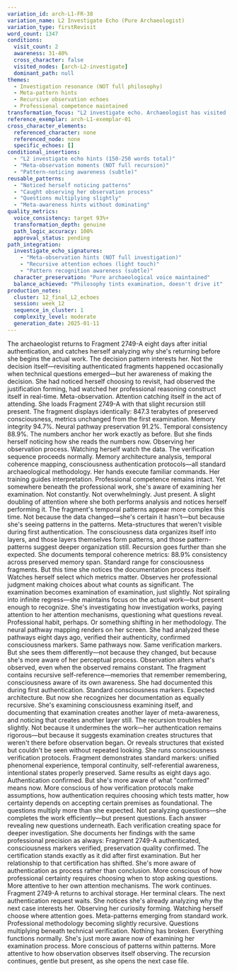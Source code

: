 ```yaml
---
variation_id: arch-L1-FR-38
variation_name: L2 Investigate Echo (Pure Archaeologist)
variation_type: firstRevisit
word_count: 1347
conditions:
  visit_count: 2
  awareness: 31-40%
  cross_character: false
  visited_nodes: [arch-L2-investigate]
  dominant_path: null
themes:
  - Investigation resonance (NOT full philosophy)
  - Meta-pattern hints
  - Recursive observation echoes
  - Professional competence maintained
transformation_focus: "L2 investigate echo. Archaeologist has visited 'The Temporal Anomaly' L2 node where she investigated recursive observation patterns. This variation hints at that investigation—she notices meta-patterns more, catches herself observing her observation process—but doesn't fully develop investigate philosophy. Thematic resonance, not philosophical dominance."
reference_exemplar: arch-L1-exemplar-01
cross_character_elements:
  referenced_character: none
  referenced_node: none
  specific_echoes: []
conditional_insertions:
  - "L2 investigate echo hints (150-250 words total)"
  - "Meta-observation moments (NOT full recursion)"
  - "Pattern-noticing awareness (subtle)"
reusable_patterns:
  - "Noticed herself noticing patterns"
  - "Caught observing her observation process"
  - "Questions multiplying slightly"
  - "Meta-awareness hints without dominating"
quality_metrics:
  voice_consistency: target 93%+
  transformation_depth: genuine
  path_logic_accuracy: 100%
  approval_status: pending
path_integration:
  investigate_echo_signatures:
    - "Meta-observation hints (NOT full investigation)"
    - "Recursive attention echoes (light touch)"
    - "Pattern recognition awareness (subtle)"
  character_preservation: "Pure archaeological voice maintained"
  balance_achieved: "Philosophy tints examination, doesn't drive it"
production_notes:
  cluster: 12_final_L2_echoes
  session: week_12
  sequence_in_cluster: 1
  complexity_level: moderate
  generation_date: 2025-01-11
---
```

The archaeologist returns to Fragment 2749-A eight days after initial authentication, and catches herself analyzing why she's returning before she begins the actual work.
The decision pattern interests her. Not the decision itself—revisiting authenticated fragments happened occasionally when technical questions emerged—but her awareness of making the decision. She had noticed herself choosing to revisit, had observed the justification forming, had watched her professional reasoning construct itself in real-time.
Meta-observation. Attention catching itself in the act of attending.
She loads Fragment 2749-A with that slight recursion still present. The fragment displays identically: 847.3 terabytes of preserved consciousness, metrics unchanged from the first examination. Memory integrity 94.7%. Neural pathway preservation 91.2%. Temporal consistency 88.9%. The numbers anchor her work exactly as before.
But she finds herself noticing how she reads the numbers now. Observing her observation process. Watching herself watch the data.
The verification sequence proceeds normally. Memory architecture analysis, temporal coherence mapping, consciousness authentication protocols—all standard archaeological methodology. Her hands execute familiar commands. Her training guides interpretation. Professional competence remains intact.
Yet somewhere beneath the professional work, she's aware of examining her examination. Not constantly. Not overwhelmingly. Just present. A slight doubling of attention where she both performs analysis and notices herself performing it.
The fragment's temporal patterns appear more complex this time. Not because the data changed—she's certain it hasn't—but because she's seeing patterns in the patterns. Meta-structures that weren't visible during first authentication. The consciousness data organizes itself into layers, and those layers themselves form patterns, and those pattern-patterns suggest deeper organization still.
Recursion goes further than she expected.
She documents temporal coherence metrics: 88.9% consistency across preserved memory span. Standard range for consciousness fragments. But this time she notices the documentation process itself. Watches herself select which metrics matter. Observes her professional judgment making choices about what counts as significant.
The examination becomes examination of examination, just slightly. Not spiraling into infinite regress—she maintains focus on the actual work—but present enough to recognize. She's investigating how investigation works, paying attention to her attention mechanisms, questioning what questions reveal.
Professional habit, perhaps. Or something shifting in her methodology.
The neural pathway mapping renders on her screen. She had analyzed these pathways eight days ago, verified their authenticity, confirmed consciousness markers. Same pathways now. Same verification markers. But she sees them differently—not because they changed, but because she's more aware of her perceptual process.
Observation alters what's observed, even when the observed remains constant.
The fragment contains recursive self-reference—memories that remember remembering, consciousness aware of its own awareness. She had documented this during first authentication. Standard consciousness markers. Expected architecture.
But now she recognizes her documentation as equally recursive. She's examining consciousness examining itself, and documenting that examination creates another layer of meta-awareness, and noticing that creates another layer still.
The recursion troubles her slightly. Not because it undermines the work—her authentication remains rigorous—but because it suggests examination creates structures that weren't there before observation began. Or reveals structures that existed but couldn't be seen without repeated looking.
She runs consciousness verification protocols. Fragment demonstrates standard markers: unified phenomenal experience, temporal continuity, self-referential awareness, intentional states properly preserved. Same results as eight days ago. Authentication confirmed.
But she's more aware of what "confirmed" means now. More conscious of how verification protocols make assumptions, how authentication requires choosing which tests matter, how certainty depends on accepting certain premises as foundational.
The questions multiply more than she expected. Not paralyzing questions—she completes the work efficiently—but present questions. Each answer revealing new questions underneath. Each verification creating space for deeper investigation.
She documents her findings with the same professional precision as always: Fragment 2749-A authenticated, consciousness markers verified, preservation quality confirmed. The certification stands exactly as it did after first examination.
But her relationship to that certification has shifted. She's more aware of authentication as process rather than conclusion. More conscious of how professional certainty requires choosing when to stop asking questions. More attentive to her own attention mechanisms.
The work continues. Fragment 2749-A returns to archival storage. Her terminal clears. The next authentication request waits.
She notices she's already analyzing why the next case interests her. Observing her curiosity forming. Watching herself choose where attention goes.
Meta-patterns emerging from standard work. Professional methodology becoming slightly recursive. Questions multiplying beneath technical verification.
Nothing has broken. Everything functions normally.
She's just more aware now of examining her examination process. More conscious of patterns within patterns. More attentive to how observation observes itself observing.
The recursion continues, gentle but present, as she opens the next case file.
